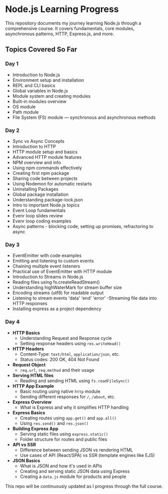 # Node.js Learning Progress

This repository documents my journey learning Node.js through a comprehensive course. It covers fundamentals, core modules, asynchronous patterns, HTTP, Express.js, and more.

## Topics Covered So Far

### Day 1

- Introduction to Node.js
- Environment setup and installation
- REPL and CLI basics
- Global variables in Node.js
- Module system and creating modules
- Built-in modules overview
- OS module
- Path module
- File System (FS) module — synchronous and asynchronous methods

### Day 2

- Sync vs Async Concepts
- Introduction to HTTP
- HTTP module setup and basics
- Advanced HTTP module features
- NPM overview and info
- Using npm commands effectively
- Creating first npm package
- Sharing code between projects
- Using Nodemon for automatic restarts
- Uninstalling Packages
- Global package installation
- Understanding package-lock.json
- Intro to important Node.js topics
- Event Loop fundamentals
- Evenr loop slides review
- Evenr loop coding examples
- Async patterns - blocking code, setting up promises, refractoring to async

### Day 3

- EventEmitter with code examples
- Emitting and listening to custom events
- Chaining multiple event listeners
- Practical use of EventEmitter with HTTP module
- Introduction to Streams in Node.js
- Reading files using fs.createReadStream()
- Understanding highWaterMark for stream buffer size
- Encoding streams (utf8) for readable output
- Listening to stream events 'data' 'end' 'error'
  -Streaming file data into HTTP responses
- Installing express as a project dependency

### Day 4

- **HTTP Basics**
  - Understanding Request and Response cycle
  - Setting response headers using `res.writeHead()`
- **HTTP Headers**
  - Content-Type: `text/html`, `application/json`, etc.
  - Status codes: 200 OK, 404 Not Found
- **Request Object**
  - `req.url`, `req.method` and their usage
- **Serving HTML files**
  - Reading and sending HTML using `fs.readFileSync()`
- **HTTP App Example**
  - Basic routing using native `http` module
  - Sending different responses for `/`, `/about`, etc.
- **Express Overview**
  - What is Express and why it simplifies HTTP handling
- **Express Basics**
  - Creating routes using `app.get()` and `app.all()`
  - Using `res.send()` and `res.json()`
- **Building Express App**
  - Serving static files using `express.static()`
  - Folder structure for routes and public files
- **API vs SSR**
  - Difference between sending JSON vs rendering HTML
  - Use cases of API (React/SPA) vs SSR (template engines like EJS)
- **JSON Basics**
  - What is JSON and how it's used in APIs
  - Creating and serving static JSON data using Express
  - Creating a `data.js` module for products and people

This repo will be continuously updated as I progress through the full course.
